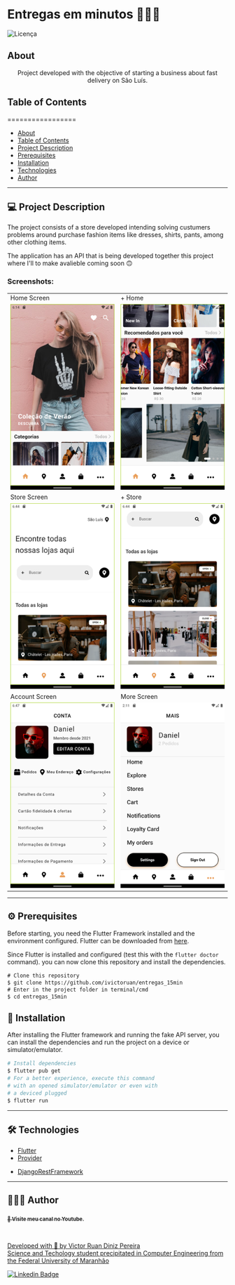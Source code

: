 # Entregas em minutos 🙅🏽‍♂️

![Licença](https://img.shields.io/badge/license-MIT-brightgreen)

## About

<p align="center">
Project developed with the objective of starting a business about fast delivery on São Luís.
</p>


## Table of Contents
=================

   * [About](#about)
   * [Table of Contents](#table-of-contents)
   * [Project Description](#-project-description)
   * [Prerequisites](#-prerequisites)
   * [Installation](#-installation)
   * [Technologies](#-technologies)
   * [Author](#-author)

---

## 💻 Project Description

The project consists of a store developed intending solving custumers problems around purchase fashion items like dresses, shirts, pants, among other clothing items. 

The application has an API that is being developed together this project where I'll to make avalieble coming soon 🙃
<!-- The project consists of a grocery store delivery developed intending solving custumers problems around purchase basic items like rice, beans, pasta, etc...

The application has an API that is being developed together this project where I'll to make avalieble coming soon 🙃 -->

### Screenshots:

<table align="center">
  <tr>
    <td>Home Screen</td>
    <td> + Home</td>
  </tr>
  <tr>
    <td><img src="screenshots/screenshot_1.png" width=250></td>
    <td><img src="screenshots/screenshot_3.png" width=250></td>
  </tr>
  <tr>
    <td>Store Screen</td>
    <td> + Store</td>
  </tr>
  <tr>
    <td><img src="screenshots/screenshot_4.png" width=250></td>
    <td><img src="screenshots/screenshot_5.png" width=250></td>
  </tr>
   <tr>
    <td>Account Screen</td>
    <td>More Screen</td>
  </tr>
    <tr>
    <td><img src="screenshots/screenshot_6.png" width=250></td>
    <td><img src="screenshots/screenshot_8.png" width=250></td>
  </tr>

 </table>

---

<a name="prerequisites"></a>
## ⚙️ Prerequisites

Before starting, you need the Flutter Framework installed and the environment configured. Flutter can be downloaded from [here](https://flutter.dev/).

Since Flutter is installed and configured (test this with the `flutter doctor` command). you can now clone this repository and install the dependencies.

```bash/prompt
# Clone this repository
$ git clone https://github.com/ivictoruan/entregas_15min
# Enter in the project folder in terminal/cmd
$ cd entregas_15min
```

## 🚀 Installation

After installing the Flutter framework and running the fake API server, you can install the dependencies and run the project on a device or simulator/emulator.

```bash
# Install dependencies
$ flutter pub get
# For a better experience, execute this command
# with an opened simulator/emulator or even with
# a deviced plugged
$ flutter run
```

---

## 🛠 Technologies

- [Flutter](https://flutter.dev/)
- [Provider](https://pub.dev/packages/provider)
<!-- - [Dio](https://pub.dev/packages/dio) -->
- [DjangoRestFramework](https://www.django-rest-framework.org/)


---

## 🤷‍♂️🙄 Author

<a 
href="https://www.youtube.com/channel/UCYGTHmRH98FPXdnACHAmTjg">
  <sub>
    <b>
    👀 Visite meu canal no Youtube.
    </b>
  </sub>
</a>

<a href=" https://www.youtube.com/channel/UCYGTHmRH98FPXdnACHAmTjg">
 <img style="border-radius: 50%;" src="https://avatars.githubusercontent.com/u/50781733?s=400&u=0db2d44aac1dae18640d5c00e8e0cf8775d8ea64&v=4" width="100px;" alt=""/>

Developed with 🥵 by Victor Ruan Diniz Pereira
<br>
Science and Techology student precipitated in Computer Engineering from the Federal University of Maranhão 

[![Linkedin Badge](https://img.shields.io/badge/-Victor%20Ruan%20Diniz%20Pereira-blue?style=flat-square&logo=Linkedin&logoColor=white&link=https://www.linkedin.com/in/ivictoruan/)](https://www.linkedin.com/in/ivictoruan/)